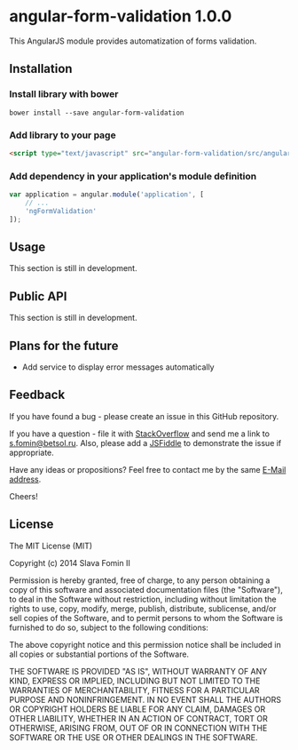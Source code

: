 # angular-form-validation 1.0.0

This AngularJS module provides automatization of forms validation.

## Installation

### Install library with bower

`bower install --save angular-form-validation`

### Add library to your page

``` html
<script type="text/javascript" src="angular-form-validation/src/angular-form-validation.js"></script>
```

### Add dependency in your application's module definition

``` javascript
var application = angular.module('application', [
    // ...
    'ngFormValidation'
]);
```

## Usage

This section is still in development.

## Public API

This section is still in development.

## Plans for the future

- Add service to display error messages automatically

## Feedback

If you have found a bug - please create an issue in this GitHub repository.

If you have a question - file it with [StackOverflow][so-ask] and send me a
link to [s.fomin@betsol.ru][email].
Also, please add a [JSFiddle][jsfiddle] to demonstrate the issue if appropriate.

Have any ideas or propositions? Feel free to contact me by the same [E-Mail address][email].

Cheers!

## License

The MIT License (MIT)

Copyright (c) 2014 Slava Fomin II

Permission is hereby granted, free of charge, to any person obtaining a copy
of this software and associated documentation files (the "Software"), to deal
in the Software without restriction, including without limitation the rights
to use, copy, modify, merge, publish, distribute, sublicense, and/or sell
copies of the Software, and to permit persons to whom the Software is
furnished to do so, subject to the following conditions:

The above copyright notice and this permission notice shall be included in
all copies or substantial portions of the Software.

THE SOFTWARE IS PROVIDED "AS IS", WITHOUT WARRANTY OF ANY KIND, EXPRESS OR
IMPLIED, INCLUDING BUT NOT LIMITED TO THE WARRANTIES OF MERCHANTABILITY,
FITNESS FOR A PARTICULAR PURPOSE AND NONINFRINGEMENT. IN NO EVENT SHALL THE
AUTHORS OR COPYRIGHT HOLDERS BE LIABLE FOR ANY CLAIM, DAMAGES OR OTHER
LIABILITY, WHETHER IN AN ACTION OF CONTRACT, TORT OR OTHERWISE, ARISING FROM,
OUT OF OR IN CONNECTION WITH THE SOFTWARE OR THE USE OR OTHER DEALINGS IN
THE SOFTWARE.

[so-ask]: http://stackoverflow.com/questions/ask?tags=angularjs,javascript
[email]: mailto:s.fomin@betsol.ru
[jsfiddle]: http://jsfiddle.net/